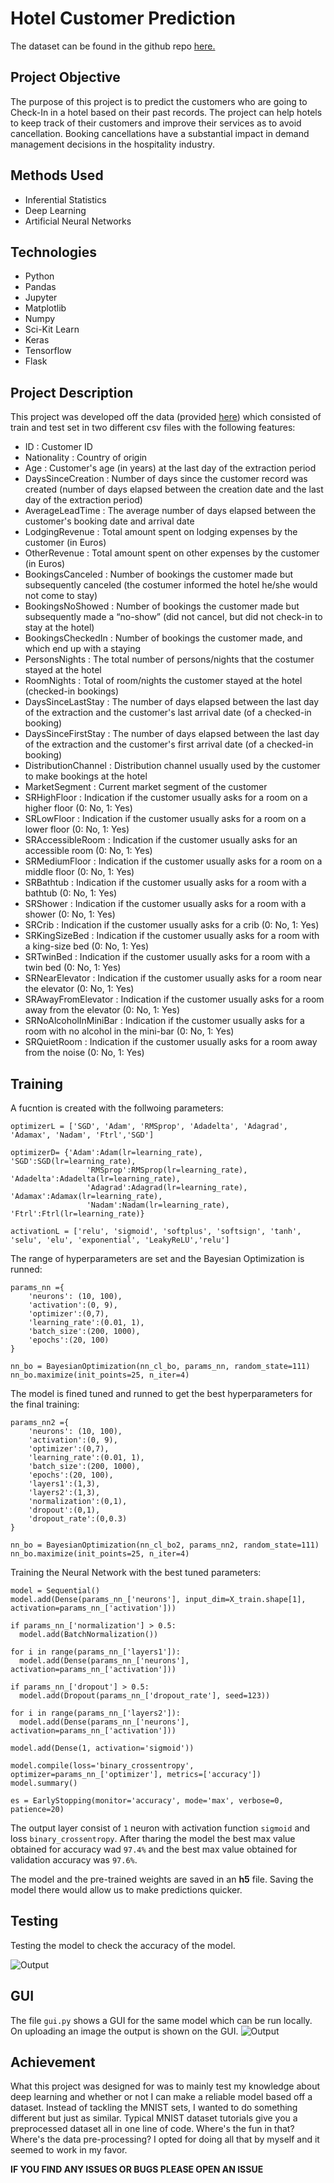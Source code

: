 # Hotel Customer Prediction

The dataset can be found in the github repo [here.](https://github.com/gurjeet29/Data_Science_Portfolio/tree/main/DL/Hotel%20Customer%20Prediction)

## Project Objective
The purpose of this project is to predict the customers who are going to Check-In in a hotel based on their past records. The project can help hotels to keep track of their customers and improve their services as to avoid cancellation. Booking cancellations have a substantial impact in demand management decisions in the hospitality industry.

## Methods Used
* Inferential Statistics
* Deep Learning
* Artificial Neural Networks

## Technologies
* Python
* Pandas
* Jupyter
* Matplotlib
* Numpy
* Sci-Kit Learn
* Keras
* Tensorflow
* Flask

## Project Description
This project was developed off the data (provided [here](https://github.com/gurjeet29/Data_Science_Portfolio/tree/main/DL/Hotel%20Customer%20Prediction)) which consisted of train and test set in two different csv files with the following features:

* ID : Customer ID
* Nationality : Country of origin
* Age : Customer's age (in years) at the last day of the extraction period
* DaysSinceCreation	:	Number of days since the customer record was created (number of days elapsed between the creation date and the last day of the extraction period)
* AverageLeadTime	: The average number of days elapsed between the customer's booking date and arrival date
* LodgingRevenue : Total amount spent on lodging expenses by the customer (in Euros)
* OtherRevenue : Total amount spent on other expenses by the customer (in Euros)
* BookingsCanceled :	Number of bookings the customer made but subsequently canceled (the costumer informed the hotel he/she would not come to stay)
* BookingsNoShowed : Number of bookings the customer made but subsequently made a “no-show” (did not cancel, but did not check-in to stay at the hotel)
* BookingsCheckedIn : Number of bookings the customer made, and which end up with a staying
* PersonsNights	: The total number of persons/nights that the costumer stayed at the hotel
* RoomNights : Total of room/nights the customer stayed at the hotel (checked-in bookings)
* DaysSinceLastStay : The number of days elapsed between the last day of the extraction and the customer's last arrival date (of a checked-in booking)
* DaysSinceFirstStay : The number of days elapsed between the last day of the extraction and the customer's first arrival date (of a checked-in booking)
* DistributionChannel : Distribution channel usually used by the customer to make bookings at the hotel
* MarketSegment : Current market segment of the customer
* SRHighFloor : Indication if the customer usually asks for a room on a higher floor (0: No, 1: Yes)
* SRLowFloor : Indication if the customer usually asks for a room on a lower floor (0: No, 1: Yes)
* SRAccessibleRoom : Indication if the customer usually asks for an accessible room (0: No, 1: Yes)
* SRMediumFloor : Indication if the customer usually asks for a room on a middle floor (0: No, 1: Yes)
* SRBathtub : Indication if the customer usually asks for a room with a bathtub (0: No, 1: Yes)
* SRShower : Indication if the customer usually asks for a room with a shower (0: No, 1: Yes)
* SRCrib : Indication if the customer usually asks for a crib (0: No, 1: Yes)
* SRKingSizeBed : Indication if the customer usually asks for a room with a king-size bed (0: No, 1: Yes)
* SRTwinBed : Indication if the customer usually asks for a room with a twin bed (0: No, 1: Yes)
* SRNearElevator : Indication if the customer usually asks for a room near the elevator (0: No, 1: Yes)
* SRAwayFromElevator : Indication if the customer usually asks for a room away from the elevator (0: No, 1: Yes)
* SRNoAlcoholInMiniBar : Indication if the customer usually asks for a room with no alcohol in the mini-bar (0: No, 1: Yes)
* SRQuietRoom : Indication if the customer usually asks for a room away from the noise (0: No, 1: Yes)

## Training
A fucntion is created with the follwoing parameters:

```
optimizerL = ['SGD', 'Adam', 'RMSprop', 'Adadelta', 'Adagrad', 'Adamax', 'Nadam', 'Ftrl','SGD']
    
optimizerD= {'Adam':Adam(lr=learning_rate), 'SGD':SGD(lr=learning_rate),
                 'RMSprop':RMSprop(lr=learning_rate), 'Adadelta':Adadelta(lr=learning_rate),
                 'Adagrad':Adagrad(lr=learning_rate), 'Adamax':Adamax(lr=learning_rate),
                 'Nadam':Nadam(lr=learning_rate), 'Ftrl':Ftrl(lr=learning_rate)}

activationL = ['relu', 'sigmoid', 'softplus', 'softsign', 'tanh', 'selu', 'elu', 'exponential', 'LeakyReLU','relu']
```

The range of hyperparameters are set and the Bayesian Optimization is runned:
```
params_nn ={
    'neurons': (10, 100),
    'activation':(0, 9),
    'optimizer':(0,7),
    'learning_rate':(0.01, 1),
    'batch_size':(200, 1000),
    'epochs':(20, 100)
}

nn_bo = BayesianOptimization(nn_cl_bo, params_nn, random_state=111)
nn_bo.maximize(init_points=25, n_iter=4)
```

The model is fined tuned and runned to get the best hyperparameters for the final training:
```
params_nn2 ={
    'neurons': (10, 100),
    'activation':(0, 9),
    'optimizer':(0,7),
    'learning_rate':(0.01, 1),
    'batch_size':(200, 1000),
    'epochs':(20, 100),
    'layers1':(1,3),
    'layers2':(1,3),
    'normalization':(0,1),
    'dropout':(0,1),
    'dropout_rate':(0,0.3)
}

nn_bo = BayesianOptimization(nn_cl_bo2, params_nn2, random_state=111)
nn_bo.maximize(init_points=25, n_iter=4)
```

Training the Neural Network with the best tuned parameters:
```
model = Sequential()
model.add(Dense(params_nn_['neurons'], input_dim=X_train.shape[1], activation=params_nn_['activation']))

if params_nn_['normalization'] > 0.5:
  model.add(BatchNormalization())

for i in range(params_nn_['layers1']):
  model.add(Dense(params_nn_['neurons'], activation=params_nn_['activation']))

if params_nn_['dropout'] > 0.5:
  model.add(Dropout(params_nn_['dropout_rate'], seed=123))

for i in range(params_nn_['layers2']):
  model.add(Dense(params_nn_['neurons'], activation=params_nn_['activation']))

model.add(Dense(1, activation='sigmoid'))

model.compile(loss='binary_crossentropy', optimizer=params_nn_['optimizer'], metrics=['accuracy'])
model.summary()
        
es = EarlyStopping(monitor='accuracy', mode='max', verbose=0, patience=20)
```
The output layer consist of `1` neuron with activation function `sigmoid` and loss `binary_crossentropy`. After tharing the model the best max value obtained for accuracy wad `97.4%` and the best max value obtained for validation accuracy was `97.6%`.

The model and the pre-trained weights are saved in an **h5** file. Saving the model there would allow us to make predictions quicker.

## Testing
Testing the model to check the accuracy of the model.

![Output](https://user-images.githubusercontent.com/84326897/179824138-f17cf8d7-f19f-4704-91a4-591af85dcb80.png)

## GUI
The file `gui.py` shows a GUI for the same model which can be run locally. On uploading an image the output is shown on the GUI.
![Output](https://user-images.githubusercontent.com/84326897/179828761-d178920e-d80d-4504-9d63-0bebb8fbdbec.png)


## Achievement
What this project was designed for was to mainly test my knowledge about deep learning and whether or not I can make a reliable model based off a dataset. Instead of tackling the MNIST sets, I wanted to do something different but just as similar. Typical MNIST dataset tutorials give you a preprocessed dataset all in one line of
code. Where's the fun in that? Where's the data pre-processing? I opted for doing all that by myself and it seemed to work in my favor.


**IF YOU FIND ANY ISSUES OR BUGS PLEASE OPEN AN ISSUE**
